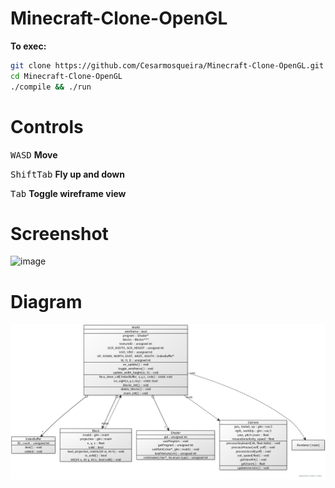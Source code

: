 # Minecraft-Clone-OpenGL
<b>To exec:</b>
```bash
git clone https://github.com/Cesarmosqueira/Minecraft-Clone-OpenGL.git
cd Minecraft-Clone-OpenGL
./compile && ./run
```
# Controls
<kbd>W</kbd><kbd>A</kbd><kbd>S</kbd><kbd>D</kbd> <b>Move</b>
  
<kbd>Shift</kbd><kbd>Tab</kbd> <b>Fly up and down</b>
  
<kbd>Tab</kbd> <b>Toggle wireframe view</b>

# Screenshot
![image](https://user-images.githubusercontent.com/48858334/117560706-ad3b8580-b055-11eb-8fb0-12065deef1cf.png)

# Diagram
![image](Diagram.jpg)
